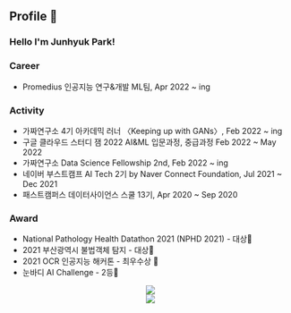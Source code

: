 ## Profile 👋

### Hello I'm Junhyuk Park!

### Career

  - Promedius 인공지능 연구&개발 ML팀, Apr 2022 ~ ing


### Activity

  - 가짜연구소 4기 아카데믹 러너 〈Keeping up with GANs〉, Feb 2022 ~ ing
  - 구글 클라우드 스터디 잼 2022 AI&ML 입문과정, 중급과정 Feb 2022 ~ May 2022 
  - 가짜연구소 Data Science Fellowship 2nd, Feb 2022 ~ ing
  - 네이버 부스트캠프 AI Tech 2기 by Naver Connect Foundation, Jul 2021 ~ Dec 2021 
  - 패스트캠퍼스 데이터사이언스 스쿨 13기, Apr 2020 ~ Sep 2020 

### Award

- National Pathology Health Datathon 2021 (NPHD 2021) - 대상🥇
- 2021 부산광역시 불법객체 탐지 - 대상🥇 
- 2021 OCR 인공지능 해커톤 - 최우수상 🥈
- 눈바디 AI Challenge - 2등🥈

<!--

  - National Pathology Health Datathon 2021 (NPHD 2021) - 대상🥇 [link](https://www.notion.so/a5f0321474574f61a552db47771be44c)
  - 2021 부산광역시 불법객체 탐지 - 대상🥇 [link](https://www.notion.so/2021-2-6b67bd958b2f4a7097c36f9edc982abd) 
  - 2021 OCR 인공지능 해커톤 - 최우수상 🥈 [link](https://www.notion.so/OCR-1c4a4d7d4f014e33b4afe5c4910da339)
  - 눈바디 AI Challenge - 2등🥈 [link](https://www.notion.so/Segmentation-AI-Challenge-cf0cbb40e483447ca993fb7dd4ed34f5)

### Project

  - 🛠[DanceFit : Pose Estimation을 이용한 댄스 자세 교정](https://github.com/Junhyuk93/final-project-level3-cv-08)
  - 🛠[재활용 품목 분류를 위한 Segmentation](https://github.com/Junhyuk93/what_is_team_name/tree/main/Semantic_Segmentation)
  - 🛠[재활용 품목 분류를 위한 Object Detection](https://github.com/Junhyuk93/what_is_team_name/tree/main/Object_Detection)
  - 🛠[Mask 착용 상태 분류](https://github.com/Junhyuk93/Mask_Classification)
  - 🛠[회귀분석을 이용한 일별 지하철 수요 예측](https://github.com/Junhyuk93/subway_regression)
  
### Paper
  
  - 📄[피싱 웹사이트 탐지를 위한 신경망과 진화연산 기반 URL 특징 최적화 알고리즘의 결합](https://drive.google.com/file/d/1jD4I6ZiFQyLlskAIkRrIe49fYhdkkqqg/view)
 -->

<!--
**Junhyuk93/Junhyuk93** is a ✨ _special_ ✨ repository because its `README.md` (this file) appears on your GitHub profile.

Here are some ideas to get you started:

- 🔭 I’m currently working on ...
- 🌱 I’m currently learning ...
- 👯 I’m looking to collaborate on ...
- 🤔 I’m looking for help with ...
- 💬 Ask me about ...
- 📫 How to reach me: ...
- 😄 Pronouns: ...
- ⚡ Fun fact: ...
-->

<!-- <a href="https://tabby-table-700.notion.site/Junhyuk-Park-05daf0fd1373467fb72116de833e0835" target="_blank"><img src="https://img.shields.io/badge/Portfolio-000000?style=flat-square&logo=Notion&logoColor=white"/></a><a href="https://junhyuk93.github.io" target="_blank"><img src="https://img.shields.io/badge/GitHub Blog-000000?style=flat-square&logo=GitHub&logoColor=#181717"/></a> -->

<div align=center>
<a href="https://solved.ac/profile/akznsk1" target="_blank"><img src="http://mazassumnida.wtf/api/mini/generate_badge?boj=hyhgoodgo7"/></a>
</div>



<div align=center>
<a href="https://hits.seeyoufarm.com"><img src="https://hits.seeyoufarm.com/api/count/incr/badge.svg?url=https%3A%2F%2Fgithub.com%2FJunhyuk93&count_bg=%2379C83D&title_bg=%23555555&icon=&icon_color=%23E7E7E7&title=hits&edge_flat=false"/></a>
</div>
